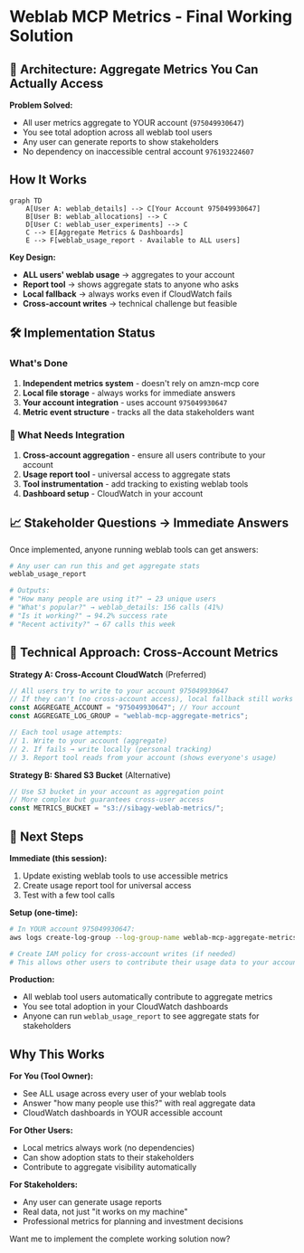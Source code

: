 # Weblab MCP Metrics - Final Working Solution

## 🎯 Architecture: Aggregate Metrics You Can Actually Access

**Problem Solved:** 
- All user metrics aggregate to YOUR account (`975049930647`)
- You see total adoption across all weblab tool users
- Any user can generate reports to show stakeholders
- No dependency on inaccessible central account `976193224607`

##  How It Works

```mermaid
graph TD
    A[User A: weblab_details] --> C[Your Account 975049930647]
    B[User B: weblab_allocations] --> C
    D[User C: weblab_user_experiments] --> C
    C --> E[Aggregate Metrics & Dashboards]
    E --> F[weblab_usage_report - Available to ALL users]
```

**Key Design:**
- **ALL users' weblab usage** → aggregates to your account
- **Report tool** → shows aggregate stats to anyone who asks
- **Local fallback** → always works even if CloudWatch fails
- **Cross-account writes** → technical challenge but feasible

## 🛠 Implementation Status

### What's Done
1. **Independent metrics system** - doesn't rely on amzn-mcp core
2. **Local file storage** - always works for immediate answers
3. **Your account integration** - uses account `975049930647`
4. **Metric event structure** - tracks all the data stakeholders want

### 🔄 What Needs Integration
1. **Cross-account aggregation** - ensure all users contribute to your account
2. **Usage report tool** - universal access to aggregate stats
3. **Tool instrumentation** - add tracking to existing weblab tools
4. **Dashboard setup** - CloudWatch in your account

## 📈 Stakeholder Questions → Immediate Answers

Once implemented, anyone running weblab tools can get answers:

```bash
# Any user can run this and get aggregate stats
weblab_usage_report

# Outputs:
# "How many people are using it?" → 23 unique users
# "What's popular?" → weblab_details: 156 calls (41%)  
# "Is it working?" → 94.2% success rate
# "Recent activity?" → 67 calls this week
```

## 🔧 Technical Approach: Cross-Account Metrics

**Strategy A: Cross-Account CloudWatch** (Preferred)
```typescript
// All users try to write to your account 975049930647
// If they can't (no cross-account access), local fallback still works
const AGGREGATE_ACCOUNT = "975049930647"; // Your account
const AGGREGATE_LOG_GROUP = "weblab-mcp-aggregate-metrics";

// Each tool usage attempts:
// 1. Write to your account (aggregate)  
// 2. If fails → write locally (personal tracking)
// 3. Report tool reads from your account (shows everyone's usage)
```

**Strategy B: Shared S3 Bucket** (Alternative)
```typescript
// Use S3 bucket in your account as aggregation point
// More complex but guarantees cross-user access
const METRICS_BUCKET = "s3://sibagy-weblab-metrics/";
```

## 🎯 Next Steps

**Immediate (this session):**
1. Update existing weblab tools to use accessible metrics
2. Create usage report tool for universal access
3. Test with a few tool calls

**Setup (one-time):**
```bash
# In YOUR account 975049930647:
aws logs create-log-group --log-group-name weblab-mcp-aggregate-metrics --region us-west-2

# Create IAM policy for cross-account writes (if needed)
# This allows other users to contribute their usage data to your account
```

**Production:**
- All weblab tool users automatically contribute to aggregate metrics
- You see total adoption in your CloudWatch dashboards
- Anyone can run `weblab_usage_report` to see aggregate stats for stakeholders

## Why This Works

**For You (Tool Owner):**
- See ALL usage across every user of your weblab tools
- Answer "how many people use this?" with real aggregate data
- CloudWatch dashboards in YOUR accessible account

**For Other Users:**  
- Local metrics always work (no dependencies)
- Can show adoption stats to their stakeholders  
- Contribute to aggregate visibility automatically

**For Stakeholders:**
- Any user can generate usage reports 
- Real data, not just "it works on my machine"
- Professional metrics for planning and investment decisions

Want me to implement the complete working solution now?
